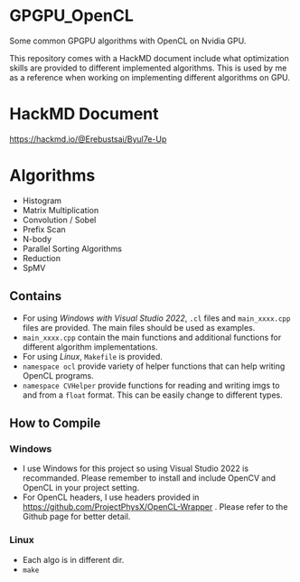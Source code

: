 # GPGPU_OpenCL
Some common GPGPU algorithms with OpenCL on Nvidia GPU.

This repository comes with a HackMD document include what optimization skills are provided to different implemented algorithms. This is used by me as a reference when working on implementing different algorithms on GPU. 

# HackMD Document
https://hackmd.io/@Erebustsai/Byul7e-Up

# Algorithms

* Histogram
* Matrix Multiplication
* Convolution / Sobel
* Prefix Scan
* N-body
* Parallel Sorting Algorithms
* Reduction
* SpMV

## Contains

* For using _Windows with Visual Studio 2022_, `.cl` files and `main_xxxx.cpp` files are provided. The main files should be used as examples.
* `main_xxxx.cpp` contain the main functions and additional functions for different algorithm implementations.
* For using _Linux_, `Makefile` is provided.
* `namespace ocl` provide variety of helper functions that can help writing OpenCL programs.
* `namespace CVHelper` provide functions for reading and writing imgs to and from a `float` format. This can be easily change to different types.

## How to Compile

### Windows
* I use Windows for this project so using Visual Studio 2022 is recommanded. Please remember to install and include OpenCV and OpenCL in your project setting.
* For OpenCL headers, I use headers provided in https://github.com/ProjectPhysX/OpenCL-Wrapper . Please refer to the Github page for better detail.

### Linux
* Each algo is in different dir.
* `make`
